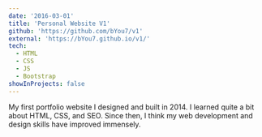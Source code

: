 ```yaml
---
date: '2016-03-01'
title: 'Personal Website V1'
github: 'https://github.com/bYou7/v1'
external: 'https://bYou7.github.io/v1/'
tech:
  - HTML
  - CSS
  - JS
  - Bootstrap
showInProjects: false
---
```


My first portfolio website I designed and built in 2014. I learned quite a bit about HTML, CSS, and SEO. Since then, I think my web development and design skills have improved immensely.
